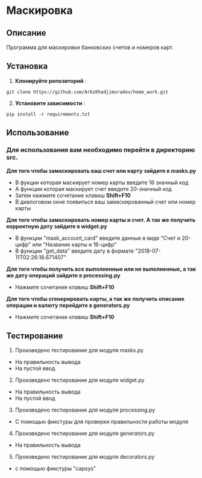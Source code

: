 # Маскировка

## Описание
Программа для маскировки банковских счетов и номеров карт.

## Установка

1. **Клонируйте репозиторий** :
```
git clone https://github.com/ArbiKhadjimuradov/home_work.git
```

2. **Установите зависимости** :
```
pip install -r requirements.txt
```

## **Использование**
### Для использования вам необходимо перейти в директорию src.
**Для того чтобы замаскировать ваш счет или карту зайдите в masks.py** 
 - В фукции которая маскирует номер карты введите 16 значный код
 - А функции которая маскирует счет введите 20-значный код
 - Затем нажмите сочетание клавиш **Shift+F10**
 - В диалоговом окне появиться ваш замаскированный счет или номер карты

**Для того чтобы замаскировать номер карты и счет. А так же получить корректную дату зайдите в widget.py**
 - В функции "mask_account_card" введите данные в виде "Счет и 20-цифр" или "Название карты и 16-цифр"
 - В функции "get_data" введите дату в формате "2018-07-11T02:26:18.671407"

**Для того чтобы получить все выполненные или не выполненные, а так же дату операций зайдите в processing.py**
 - Нажмите сочетание клавиш **Shift+F10**

**Для того чтобы сгенерировать карты, а так же получить описание операции и валюту перейдите в generators.py**
 - Нажмите сочетание клавиш **Shift+F10**


## **Тестирование**
1. Произведено тестирование для модуля masks.py
 - На правильность вывода
 - На пустой ввод
2. Произведено тестирование для модуля widget.py
 - На правильность вывода
 - На пустой ввод
3. Произведено тестирование для модуля processing.py
 - С помощью фикстуры для проверки правильности работы модуля
4. Произведено тестирование для модуля generators.py
 - На правильность вывода
5. Произведено тестирование для модуля decorators.py 
 - с помощью фикстуры "capsys"

